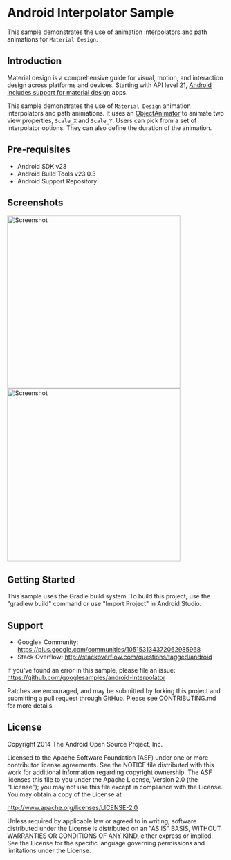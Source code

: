 
Android Interpolator Sample
===================================

This sample demonstrates the use of animation interpolators and path animations for
`Material Design`.

Introduction
------------

Material design is a comprehensive guide for visual, motion, and interaction
design across platforms and devices. Starting with API level 21,
[Android includes support for material design][1] apps.

This sample demonstrates the use of `Material Design` animation interpolators
and path animations. It uses an [ObjectAnimator][2] to animate two view properties,
`Scale_X` and `Scale_Y`. Users can pick from a set of interpolator options. They
can also define the duration of the animation.

[1]: https://developer.android.com/training/material/index.html
[2]: https://developer.android.com/guide/topics/graphics/prop-animation.html#object-animator

Pre-requisites
--------------

- Android SDK v23
- Android Build Tools v23.0.3
- Android Support Repository

Screenshots
-------------

<img src="screenshots/before.png" height="400" alt="Screenshot"/> <img src="screenshots/after.png" height="400" alt="Screenshot"/> 

Getting Started
---------------

This sample uses the Gradle build system. To build this project, use the
"gradlew build" command or use "Import Project" in Android Studio.

Support
-------

- Google+ Community: https://plus.google.com/communities/105153134372062985968
- Stack Overflow: http://stackoverflow.com/questions/tagged/android

If you've found an error in this sample, please file an issue:
https://github.com/googlesamples/android-Interpolator

Patches are encouraged, and may be submitted by forking this project and
submitting a pull request through GitHub. Please see CONTRIBUTING.md for more details.

License
-------

Copyright 2014 The Android Open Source Project, Inc.

Licensed to the Apache Software Foundation (ASF) under one or more contributor
license agreements.  See the NOTICE file distributed with this work for
additional information regarding copyright ownership.  The ASF licenses this
file to you under the Apache License, Version 2.0 (the "License"); you may not
use this file except in compliance with the License.  You may obtain a copy of
the License at

http://www.apache.org/licenses/LICENSE-2.0

Unless required by applicable law or agreed to in writing, software
distributed under the License is distributed on an "AS IS" BASIS, WITHOUT
WARRANTIES OR CONDITIONS OF ANY KIND, either express or implied.  See the
License for the specific language governing permissions and limitations under
the License.
